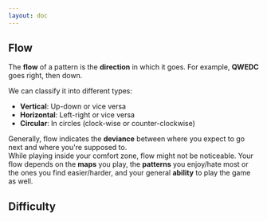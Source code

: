```yaml
---
layout: doc
---
```




## Flow
The **flow** of a pattern is the **direction** in which it goes.
For example, **QWEDC** goes right, then down.

We can classify it into different types:
- **Vertical**: Up-down or vice versa
- **Horizontal**: Left-right or vice versa
- **Circular**: In circles (clock-wise or counter-clockwise)

Generally, flow indicates the **deviance** between where you expect to go next and where you're supposed to.   
While playing inside your comfort zone, flow might not be noticeable.
Your flow depends on the **maps** you play, the **patterns** you enjoy/hate most or the ones you find easier/harder,
and your general **ability** to play the game as well.

## Difficulty
